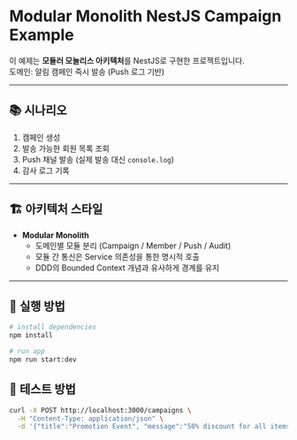 # Modular Monolith NestJS Campaign Example

이 예제는 **모듈러 모놀리스 아키텍처**를 NestJS로 구현한 프로젝트입니다.  
도메인: 알림 캠페인 즉시 발송 (Push 로그 기반)

---

## 📚 시나리오

1. 캠페인 생성
2. 발송 가능한 회원 목록 조회
3. Push 채널 발송 (실제 발송 대신 `console.log`)
4. 감사 로그 기록

---

## 🏗 아키텍처 스타일

- **Modular Monolith**
  - 도메인별 모듈 분리 (Campaign / Member / Push / Audit)
  - 모듈 간 통신은 Service 의존성을 통한 명시적 호출
  - DDD의 Bounded Context 개념과 유사하게 경계를 유지

---

## 🚀 실행 방법

```bash
# install dependencies
npm install

# run app
npm run start:dev
```

## 🧪 테스트 방법
```bash
curl -X POST http://localhost:3000/campaigns \
  -H "Content-Type: application/json" \
  -d '{"title":"Promotion Event", "message":"50% discount for all items!"}'
```
